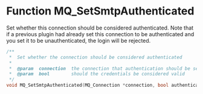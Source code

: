 # Function MQ_SetSmtpAuthenticated

Set whether this connection should be considered authenticated. Note that if a previous plugin had already set this connection to be authenticated and you set it to be unauthenticated, the login will be rejected.

````c
/**
 *  Set whether the connection should be considered authenticated
 *
 *  @param  connection  the connection that authentication should be set for
 *  @param  bool        should the credentials be considered valid
 */
void MQ_SetSmtpAuthenticated(MQ_Connection *connection, bool authenticated);
````